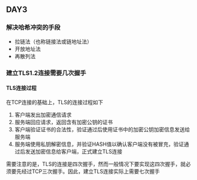 ## DAY3
### 解决哈希冲突的手段
- 拉链法（也称链接法或链地址法）
- 开放地址法
- 再散列法

### 建立TLS1.2连接需要几次握手
#### TLS连接过程
在TCP连接的基础上，TLS的连接过程如下  
1. 客户端发出加密通信请求
2. 服务端回应请求，返回含有加密公钥的证书
3. 客户端验证证书的合法性，验证通过后使用证书中的加密公钥加密信息发送给服务端
4. 服务端使用私钥解密信息，并验证HASH值以确认客户端没有被冒充，验证通过后发送加密信息给客户端，正式建立TLS连接

需要注意的是，TLS的连接是四次握手，然而一般情况下要实现这四次握手，就必须要先经过TCP三次握手。因此，建立TLS连接实际上需要七次握手